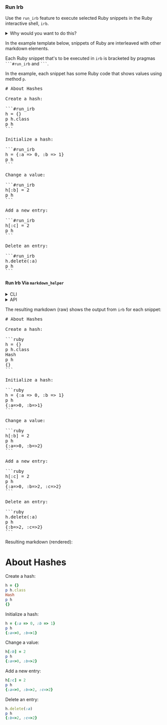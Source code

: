 ### Run Irb

Use the ```run_irb``` feature to execute selected Ruby snippets in the Ruby interactive shell, ```irb```.

<details>
<summary>Why would you want to do this?</summary>
Doing this allows you to interleave anything (especially explanatory text) with the Ruby snippets.
</details>

In the example template below, snippets of Ruby are interleaved with other markdown elements.

Each Ruby snippet that's to be executed in ```irb``` is bracketed by pragmas <code>\`\`\`#run_irb</code> and <code>\`\`\`</code>.

In the example, each snippet has some Ruby code that shows values using method ```p```.

<pre>
# About Hashes

Create a hash:

```#run_irb
h = {}
p h.class
p h
```

Initialize a hash:

```#run_irb
h = {:a => 0, :b => 1}
p h
```

Change a value:

```#run_irb
h[:b] = 2
p h
```

Add a new entry:

```#run_irb
h[:c] = 2
p h
```

Delete an entry:

```#run_irb
h.delete(:a)
p h
```</pre>

#### Run Irb Via <code>markdown_helper</code>
<details>
<summary>CLI</summary>

```sh
markdown_helper run_irb --pristine template.md markdown.md
```

(Option ```--pristine``` suppresses comment insertion.)
</details>
<details>
<summary>API</summary>

```run_irb.rb```:
```ruby
require 'markdown_helper'

# Option :pristine suppresses comment insertion.
markdown_helper = MarkdownHelper.new(:pristine => true)
markdown_helper.run_irb('template.md', 'markdown.md')
```

</details>

The resulting markdown (raw) shows the output from ```irb``` for each snippet:

<pre>
# About Hashes

Create a hash:

```ruby
h = {}
p h.class
Hash
p h
{}
```

Initialize a hash:

```ruby
h = {:a => 0, :b => 1}
p h
{:a=>0, :b=>1}
```

Change a value:

```ruby
h[:b] = 2
p h
{:a=>0, :b=>2}
```

Add a new entry:

```ruby
h[:c] = 2
p h
{:a=>0, :b=>2, :c=>2}
```

Delete an entry:

```ruby
h.delete(:a)
p h
{:b=>2, :c=>2}
```
</pre>

Resulting markdown (rendered):

# About Hashes

Create a hash:

```ruby
h = {}
p h.class
Hash
p h
{}
```

Initialize a hash:

```ruby
h = {:a => 0, :b => 1}
p h
{:a=>0, :b=>1}
```

Change a value:

```ruby
h[:b] = 2
p h
{:a=>0, :b=>2}
```

Add a new entry:

```ruby
h[:c] = 2
p h
{:a=>0, :b=>2, :c=>2}
```

Delete an entry:

```ruby
h.delete(:a)
p h
{:b=>2, :c=>2}
```





